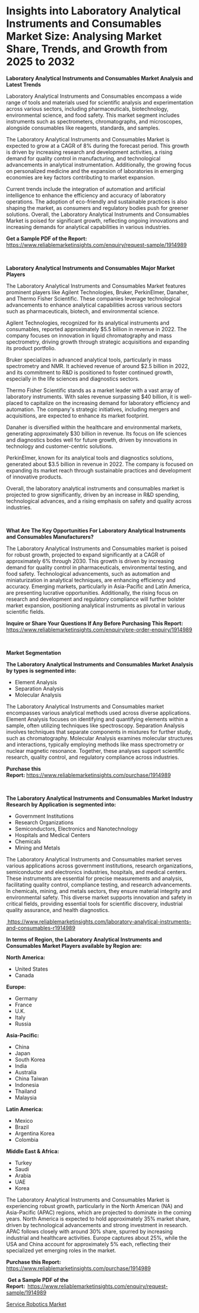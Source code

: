 <p><h1>Insights into Laboratory Analytical Instruments and Consumables Market Size: Analysing Market Share, Trends, and Growth from 2025 to 2032</h1></p><p><strong>Laboratory Analytical Instruments and Consumables Market Analysis and Latest Trends</strong></p>
<p><p>Laboratory Analytical Instruments and Consumables encompass a wide range of tools and materials used for scientific analysis and experimentation across various sectors, including pharmaceuticals, biotechnology, environmental science, and food safety. This market segment includes instruments such as spectrometers, chromatographs, and microscopes, alongside consumables like reagents, standards, and samples.</p><p>The Laboratory Analytical Instruments and Consumables Market is expected to grow at a CAGR of 8% during the forecast period. This growth is driven by increasing research and development activities, a rising demand for quality control in manufacturing, and technological advancements in analytical instrumentation. Additionally, the growing focus on personalized medicine and the expansion of laboratories in emerging economies are key factors contributing to market expansion.</p><p>Current trends include the integration of automation and artificial intelligence to enhance the efficiency and accuracy of laboratory operations. The adoption of eco-friendly and sustainable practices is also shaping the market, as consumers and regulatory bodies push for greener solutions. Overall, the Laboratory Analytical Instruments and Consumables Market is poised for significant growth, reflecting ongoing innovations and increasing demands for analytical capabilities in various industries.</p></p>
<p><strong>Get a Sample PDF of the Report:&nbsp;</strong> <a href="https://www.reliablemarketinsights.com/enquiry/request-sample/1914989?utm_campaign=1937&utm_medium=2&utm_source=Github&utm_content=ia&utm_term=20022025&utm_id=laboratory-analytical-instruments-and-consumables">https://www.reliablemarketinsights.com/enquiry/request-sample/1914989</a></p>
<p>&nbsp;</p>
<p><strong>Laboratory Analytical Instruments and Consumables Major Market Players</strong></p>
<p><p>The Laboratory Analytical Instruments and Consumables Market features prominent players like Agilent Technologies, Bruker, PerkinElmer, Danaher, and Thermo Fisher Scientific. These companies leverage technological advancements to enhance analytical capabilities across various sectors such as pharmaceuticals, biotech, and environmental science.</p><p>Agilent Technologies, recognized for its analytical instruments and consumables, reported approximately $5.5 billion in revenue in 2022. The company focuses on innovation in liquid chromatography and mass spectrometry, driving growth through strategic acquisitions and expanding its product portfolio.</p><p>Bruker specializes in advanced analytical tools, particularly in mass spectrometry and NMR. It achieved revenue of around $2.5 billion in 2022, and its commitment to R&D is positioned to foster continued growth, especially in the life sciences and diagnostics sectors.</p><p>Thermo Fisher Scientific stands as a market leader with a vast array of laboratory instruments. With sales revenue surpassing $40 billion, it is well-placed to capitalize on the increasing demand for laboratory efficiency and automation. The company's strategic initiatives, including mergers and acquisitions, are expected to enhance its market footprint.</p><p>Danaher is diversified within the healthcare and environmental markets, generating approximately $30 billion in revenue. Its focus on life sciences and diagnostics bodes well for future growth, driven by innovations in technology and customer-centric solutions.</p><p>PerkinElmer, known for its analytical tools and diagnostics solutions, generated about $3.5 billion in revenue in 2022. The company is focused on expanding its market reach through sustainable practices and development of innovative products.</p><p>Overall, the laboratory analytical instruments and consumables market is projected to grow significantly, driven by an increase in R&D spending, technological advances, and a rising emphasis on safety and quality across industries.</p></p>
<p>&nbsp;</p>
<p><strong>What Are The Key Opportunities For Laboratory Analytical Instruments and Consumables Manufacturers?</strong></p>
<p><p>The Laboratory Analytical Instruments and Consumables market is poised for robust growth, projected to expand significantly at a CAGR of approximately 6% through 2030. This growth is driven by increasing demand for quality control in pharmaceuticals, environmental testing, and food safety. Technological advancements, such as automation and miniaturization in analytical techniques, are enhancing efficiency and accuracy. Emerging markets, particularly in Asia-Pacific and Latin America, are presenting lucrative opportunities. Additionally, the rising focus on research and development and regulatory compliance will further bolster market expansion, positioning analytical instruments as pivotal in various scientific fields.</p></p>
<p><strong>Inquire or Share Your Questions If Any Before Purchasing This Report:</strong> <a href="https://www.reliablemarketinsights.com/enquiry/pre-order-enquiry/1914989?utm_campaign=1937&utm_medium=2&utm_source=Github&utm_content=ia&utm_term=20022025&utm_id=laboratory-analytical-instruments-and-consumables">https://www.reliablemarketinsights.com/enquiry/pre-order-enquiry/1914989</a></p>
<p>&nbsp;</p>
<p><strong>Market Segmentation</strong></p>
<p><strong>The Laboratory Analytical Instruments and Consumables Market Analysis by types is segmented into:</strong></p>
<p><ul><li>Element Analysis</li><li>Separation Analysis</li><li>Molecular Analysis</li></ul></p>
<p><p>The Laboratory Analytical Instruments and Consumables market encompasses various analytical methods used across diverse applications. Element Analysis focuses on identifying and quantifying elements within a sample, often utilizing techniques like spectroscopy. Separation Analysis involves techniques that separate components in mixtures for further study, such as chromatography. Molecular Analysis examines molecular structures and interactions, typically employing methods like mass spectrometry or nuclear magnetic resonance. Together, these analyses support scientific research, quality control, and regulatory compliance across industries.</p></p>
<p><strong>Purchase this Report:&nbsp;</strong><a href="https://www.reliablemarketinsights.com/purchase/1914989?utm_campaign=1937&utm_medium=2&utm_source=Github&utm_content=ia&utm_term=20022025&utm_id=laboratory-analytical-instruments-and-consumables">https://www.reliablemarketinsights.com/purchase/1914989</a></p>
<p>&nbsp;</p>
<p><strong>The Laboratory Analytical Instruments and Consumables Market Industry Research by Application is segmented into:</strong></p>
<p><ul><li>Government Institutions</li><li>Research Organizations</li><li>Semiconductors, Electronics and Nanotechnology</li><li>Hospitals and Medical Centers</li><li>Chemicals</li><li>Mining and Metals</li></ul></p>
<p><p>The Laboratory Analytical Instruments and Consumables market serves various applications across government institutions, research organizations, semiconductor and electronics industries, hospitals, and medical centers. These instruments are essential for precise measurements and analysis, facilitating quality control, compliance testing, and research advancements. In chemicals, mining, and metals sectors, they ensure material integrity and environmental safety. This diverse market supports innovation and safety in critical fields, providing essential tools for scientific discovery, industrial quality assurance, and health diagnostics.</p></p>
<p><a href="https://www.reliablemarketinsights.com/laboratory-analytical-instruments-and-consumables-r1914989?utm_campaign=1937&utm_medium=2&utm_source=Github&utm_content=ia&utm_term=20022025&utm_id=laboratory-analytical-instruments-and-consumables">&nbsp;https://www.reliablemarketinsights.com/laboratory-analytical-instruments-and-consumables-r1914989</a></p>
<p><strong>In terms of Region, the Laboratory Analytical Instruments and Consumables Market Players available by Region are:</strong></p>
<p>
    <p> <strong> North America: </strong>
        <ul>
            <li>United States</li>
            <li>Canada</li>
        </ul>
        </p> 
    <p> <strong> Europe: </strong>
        <ul>
            <li>Germany</li>
            <li>France</li>
            <li>U.K.</li>
            <li>Italy</li>
            <li>Russia</li>
        </ul>
        </p> 
    <p> <strong> Asia-Pacific: </strong>
        <ul>
            <li>China</li>
            <li>Japan</li>
            <li>South Korea</li>
            <li>India</li>
            <li>Australia</li>
            <li>China Taiwan</li>
            <li>Indonesia</li>
            <li>Thailand</li>
            <li>Malaysia</li>
        </ul>
        </p> 
    <p> <strong> Latin America: </strong>
        <ul>
            <li>Mexico</li>
            <li>Brazil</li>
            <li>Argentina Korea</li>
            <li>Colombia</li>
        </ul>
        </p> 
    <p> <strong> Middle East & Africa: </strong>
        <ul>
            <li>Turkey</li>
            <li>Saudi</li>
            <li>Arabia</li>
            <li>UAE</li>
            <li>Korea</li>
        </ul>
    </p>
    </p>
<p><p>The Laboratory Analytical Instruments and Consumables Market is experiencing robust growth, particularly in the North American (NA) and Asia-Pacific (APAC) regions, which are projected to dominate in the coming years. North America is expected to hold approximately 35% market share, driven by technological advancements and strong investment in research. APAC follows closely with around 30% share, spurred by increasing industrial and healthcare activities. Europe captures about 25%, while the USA and China account for approximately 5% each, reflecting their specialized yet emerging roles in the market.</p></p>
<p><strong>Purchase this Report: </strong><a href="https://www.reliablemarketinsights.com/purchase/1914989?utm_campaign=1937&utm_medium=2&utm_source=Github&utm_content=ia&utm_term=20022025&utm_id=laboratory-analytical-instruments-and-consumables">https://www.reliablemarketinsights.com/purchase/1914989</a></p>
<p>&nbsp;<strong>Get a Sample PDF of the Report:&nbsp;&nbsp;</strong><a href="https://www.reliablemarketinsights.com/enquiry/request-sample/1914989?utm_campaign=1937&utm_medium=2&utm_source=Github&utm_content=ia&utm_term=20022025&utm_id=laboratory-analytical-instruments-and-consumables">https://www.reliablemarketinsights.com/enquiry/request-sample/1914989</a></p>
<p><strong></strong></p>
<p><p><a href="https://github.com/bmorecock/Market-Research-Report-List-6/blob/main/service-robotics-market.md?utm_campaign=1937&utm_medium=2&utm_source=Github&utm_content=ia&utm_term=20022025&utm_id=laboratory-analytical-instruments-and-consumables">Service Robotics Market</a></p></p>
